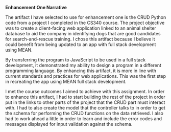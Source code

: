 **Enhancement One Narrative**

The artifact I have selected to use for enhancement one is the CRUD Python code from a project I completed in the CS340 course. The project objective was to create a client-facing web application linked to an animal shelter database to aid the company in identifying dogs that are good candidates for search-and-rescue training. I chose this artifact because I believe it could benefit from being updated to an app with full stack development using MEAN.

By transferring the program to JavaScript to be used in a full stack development, it demonstrated my ability to design a program in a different programming language. By enhancing this artifact, it is more in line with current standards and practices for web applications. This was the first step in recreating the app using MEAN full stack development.

I met the course outcomes I aimed to achieve with this assignment. In order to enhance this artifact, I had to start building the rest of the project in order put in the links to other parts of the project that the CRUD part must interact with. I had to also create the model that the controller talks to in order to get the schema for performing the CRUD functions on the data retrieved. I also had to work ahead a little in order to learn and include the error codes and messages displayed for input validation against the schema.
